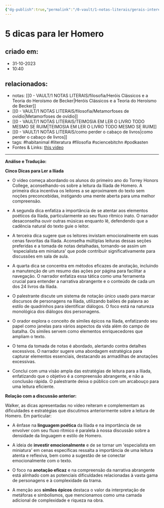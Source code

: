 ```yaml
---
{"dg-publish":true,"permalink":"/0-vault/1-notas-literais/gerais-interesses/5-dicas-para-ler-homero/","tags":["habitanimal","literatura","filosofia","sciencebitchn","podkasten"],"dgHomeLink":true,"dgShowLocalGraph":true,"dgShowFileTree":true,"dgEnableSearch":true}
---
```


# 5 dicas para ler Homero

## criado em: 
- 31-10-2023
- 10:40
## relacionados:
- notas: [[0 - VAULT/1 NOTAS LITERAIS/filosofia/Heróis Clássicos e a Teoria do Heroísmo de Becker\|Heróis Clássicos e a Teoria do Heroísmo de Becker]]
- [[0 - VAULT/1 NOTAS LITERAIS/filosofia/Metamorfoses de ovídio\|Metamorfoses de ovídio]]
- [[0 - VAULT/1 NOTAS LITERAIS/TEIMOSIA EM LER O LIVRO TODO MESMO SE RUIM\|TEIMOSIA EM LER O LIVRO TODO MESMO SE RUIM]]
- [[0 - VAULT/1 NOTAS LITERAIS/como perder o cabaço de livros\|como perder o cabaço de livros]]
- tags: #habitanimal #literatura #filosofia #sciencebitchn #podkasten 
- Fontes & Links: [this video](https://www.youtube.com/watch?v=tEXrl6Orbo0)
---
**Análise e Tradução:**

**Cinco Dicas para Ler a Ilíada**

- O vídeo começa abordando os alunos do primeiro ano do Torrey Honors College, aconselhando-os sobre a leitura da Ilíada de Homero. A primeira dica incentiva os leitores a se aproximarem do texto sem noções preconcebidas, instigando uma mente aberta para uma melhor compreensão.
  
- A segunda dica enfatiza a importância de se atentar aos elementos poéticos da Ilíada, particularmente ao seu fluxo rítmico inato. O narrador desaconselha ouvir outras músicas enquanto lê, defendendo que a cadência natural do texto guie o leitor.
  
- A terceira dica sugere que os leitores invistam emocionalmente em suas cenas favoritas da Ilíada. Aconselha múltiplas leituras dessas seções preferidas e a tomada de notas detalhadas, tornando-se assim um 'especialista em miniatura' que pode contribuir significativamente para discussões em sala de aula.
  
- A quarta dica se concentra em métodos eficazes de anotação, incluindo a manutenção de um resumo das ações por página para facilitar a navegação. O narrador enfatiza essa tática como uma ferramenta crucial para entender a narrativa abrangente e o conteúdo de cada um dos 24 livros da Ilíada.
  
- O palestrante discute um sistema de notação único usado para marcar discursos de personagens na Ilíada, utilizando balões de palavra ao estilo de quadrinhos para identificar diálogos. O foco está na natureza monológica dos diálogos dos personagens.
  
- O orador explora o conceito de símiles épicos na Ilíada, enfatizando seu papel como janelas para vários aspectos da vida além do campo de batalha. Os símiles servem como elementos enriquecedores que ampliam o texto.
  
- O tema da tomada de notas é abordado, alertando contra detalhes excessivos. O narrador sugere uma abordagem estratégica para capturar elementos essenciais, destacando as armadilhas de anotações excessivas.
  
- Conclui com uma visão ampla das estratégias de leitura para a Ilíada, enfatizando que o objetivo é a compreensão abrangente, e não a conclusão rápida. O palestrante deixa o público com um arcabouço para uma leitura eficiente.

**Relação com a discussão anterior:**

Walker, as dicas apresentadas no vídeo reiteram e complementam as dificuldades e estratégias que discutimos anteriormente sobre a leitura de Homero. Em particular:

- A ênfase na **linguagem poética** da Ilíada e na importância de se envolver com seu fluxo rítmico é paralela à nossa discussão sobre a densidade da linguagem e estilo de Homero.
  
- A ideia de **investir emocionalmente** e de se tornar um 'especialista em miniatura' em cenas específicas ressalta a importância de uma leitura atenta e reflexiva, bem como a sugestão de se conectar emocionalmente com o texto.
  
- O foco na **anotação eficaz** e na compreensão da narrativa abrangente está alinhado com as potenciais dificuldades relacionadas à vasta gama de personagens e à complexidade da trama.
  
- A menção aos **símiles épicos** destaca o valor da interpretação de metáforas e simbolismos, que mencionamos como uma camada adicional de complexidade e riqueza na obra.


